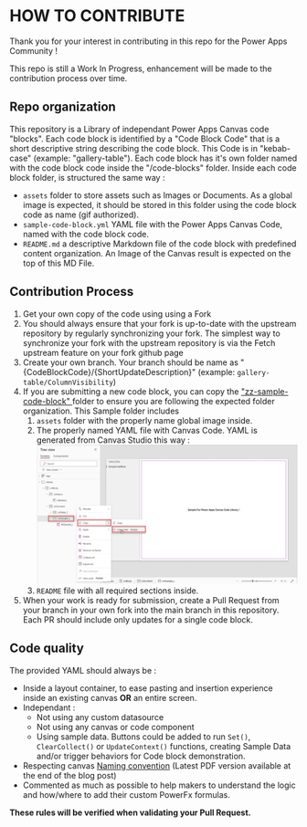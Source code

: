 # HOW TO CONTRIBUTE
Thank you for your interest in contributing in this repo for the Power Apps Community !

This repo is still a Work In Progress, enhancement will be made to the contribution process over time.

## Repo organization
This repository is a Library of independant Power Apps Canvas code "blocks".
Each code block is identified by a "Code Block Code" that is a short descriptive string describing the code block. This Code is in "kebab-case" (example: "gallery-table"). Each code block has it's own folder named with the code block code inside the "/code-blocks" folder.
Inside each code block folder, is structured the same way :
- `assets` folder to store assets such as Images or Documents. As a global image is expected, it should be stored in this folder using the code block code as name (gif authorized).
- `sample-code-block.yml` YAML file with the Power Apps Canvas Code, named with the code block code.
- `README.md` a descriptive Markdown file of the code block with predefined content organization. An Image of the Canvas result is expected on the top of this MD File.

## Contribution Process
1. Get your own copy of the code using using a Fork
2. You should always ensure that your fork is up-to-date with the upstream repository by regularly synchronizing your fork.
The simplest way to synchronize your fork with the upstream repository is via the Fetch upstream feature on your fork github page
3. Create your own branch. Your branch should be name as "{CodeBlockCode}/{ShortUpdateDescription}" (example: `gallery-table/ColumnVisibility`)
4. If you are submitting a new code block, you can copy the ["zz-sample-code-block" ](/code-blocks/zz-sample-code-block/) folder to ensure you are following the expected folder organization. This Sample folder includes 
   1. `assets` folder with the properly name global image inside.
   2. The properly named YAML file with Canvas Code. 
   YAML is generated from Canvas Studio this way :
   ![Copy YAML From Power Apps Canvas Studio](/.github/assets/copyYmlFromStudio.png)
   3. `README` file with all required sections inside.
5. When your work is ready for submission, create a Pull Request from your branch in your own fork into the main branch in this repository. Each PR should include only updates for a single code block.

## Code quality
The provided YAML should always be :
- Inside a layout container, to ease pasting and insertion experience inside an existing canvas **OR** an entire screen.
- Independant : 
  - Not using any custom datasource
  - Not using any canvas or code component
  - Using sample data. Buttons could be added to run `Set()`, `ClearCollect()` or `UpdateContext()` functions, creating Sample Data and/or trigger behaviors for Code block demonstration.
- Respecting canvas [Naming convention](https://www.microsoft.com/en-us/power-platform/blog/power-apps/powerapps-canvas-app-coding-standards-and-guidelines/) (Latest PDF version available at the end of the blog post)
- Commented as much as possible to help makers to understand the logic and how/where to add their custom PowerFx formulas.
  
**These rules will be verified when validating your Pull Request.**